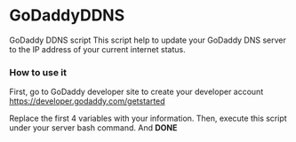 # GoDaddyDDNS
GoDaddy DDNS script
This script help to update your GoDaddy DNS server to the IP address of your current internet status.

### How to use it
First, go to GoDaddy developer site to create your developer account
https://developer.godaddy.com/getstarted

Replace the first 4 variables with your information.
Then, execute this script under your server bash command.
And **DONE**

